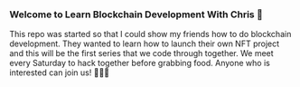 ### Welcome to Learn Blockchain Development With Chris 👋

This repo was started so that I could show my friends how to do blockchain development. They wanted to learn how to launch their own NFT project and this will be the first series that we code through together. We meet every Saturday to hack together before grabbing food. Anyone who is interested can join us!  🚀🚀🚀
